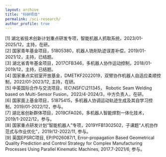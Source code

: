 ```yaml
---
layout: archive
title: "科研项目"
permalink: /sci-research/
author_profile: true
---
```



[1]	湖北省技术创新计划重点研发专项，智能机器人抓取系统，2023/01-2025/12，主持，在研。<br>
[2]	国家青年基金项目，51805380，机器人铣削轨迹误差补偿，2019/01-2021/12，主持，已结题。<br>
[3]	湖北省青年基金项目，2017CFB346，多机器人协作运动控制，2018/01-2019/12，主持，已结题。<br>
[4]	国家重点实验室开放基金，DMETKF2022019，双臂协作机器人自适应柔顺控制，2022/01-2023/12, 主持，在研。<br>
[5]	中英国际合作与交流项目，IEC\NSFC\211345， Robotic Seam Welding based on Multi-Sensor Fusion，2022/4-2024/3，中方负责人，在研。<br>
[6]	国家面上基金项目，51875415，多机器人协调运动轨迹生成及其自学习控制，2019/01-2022/12，参与。<br>
[7]	湖北省创新群体项目，2019CFA026，多机器人智能焊割一体化技术，2019/1-2022/12，参与。<br>
[8]	国家重点研发计划“智能机器人”专项，2019YFB1302502，子课题“人机协作范式与作业优化”，2019/12-2022/11, 参与。<br>
[9]	英国EPSRC项目, EP/P026087/1, Error-propagation Based Geometrical Quality Prediction and Control Strategy for Complex Manufacturing Processes Using Parallel Kinematic Machines, 2017.7-2021/6, 参与。
